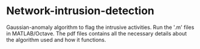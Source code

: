 # Network-intrusion-detection
Gaussian-anomaly algorithm to flag the intrusive activities. Run the '.m' files in MATLAB/Octave.
The pdf files contains all the necessary details about the algorithm used and how it functions.
